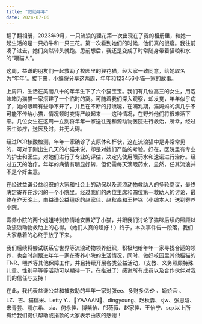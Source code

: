 ```yaml
---
title: "救助年年"
date: 2024-07-06
---
```

翻了翻相册，2023年9月，一只流浪的狸花第一次出现在了我的相册里，和她一起生活的是一只奶牛和一只三花。第一次看到她们的时候，他们真的很瘦。我往前凑了过去，她们突然转头就跑。思前想后，我还是变成了时常随身带着猫粮和水的“喂猫人”。

这周，益谦的朋友们一起救助了校园里的狸花猫，经大家一致同意，给她取名为“年年”。接下来，小编将分享这两周，年年和123456小猫一家的故事。



上周四，生活在美丽八十的年年生下了六个猫宝宝。我们有几位高三的女生，用泡沫箱为猫猫一家搭建了一个临时的窝。可随着我们深入观察，却发觉，年年似乎病了，她的眼睛有些睁不开了，并且在不断的打喷嚏，在哺乳期，猫妈妈的病几乎不可能不传给小猫，情况顿时变得严峻起来——这种情况，在野外他们将很难活下来。几位女生在这周一立刻将年年一家送往宠和源动物医院进行救治，所幸，经过医生诊疗，送医及时，并无大碍。



经过PCR核酸检测，年年一家确诊了支原体和杯状，这在流浪猫中是非常常见的，可对于刚出生几天的小猫来说，却是对她们严酷的考验。好在，医院里有专业的护士和医生，对她们进行了专业的评估，决定先使用眼药水和速诺进行治疗。经过五天的治疗，年年的病情有明显好转，但仍需每天滴眼药水，显然，任其流浪并不是个好主意。

在经过益谦公益组织的大家和社会上的动保以及流浪动物救助人的多轮商议，最终决定寄养在沙河的一个小院里。经过我们的两位主席和四位第一救助人的讨论，最终在昨天晚上，由益谦公益组织的赵家佳、赵秋淼和王梓铭（小编本人）送到寄养小院。



寄养小院的两个姐姐特别热情地安置好了小猫，并跟我们讨论了猫咪后续的照顾以及流浪动物救助上的心得。（她们人真的超好！）终于，本次事件告一段落，我们大家悬着的心终于放了下来。



我们后续将尝试联系它世界等流浪动物领养组织，积极地给年年一家寻找合适的领养，也会时刻跟进年年一家在寄养小院的生活情况，同时，做好校园里其他猫猫的TNR、喂养等其他保障工作，并且持续开展各类公益活动，（支教、义务照顾特殊儿童、性别平等等活动可以期待一下，在推进了）感谢所有成员以及合作伙伴对我们的信任与支持！

在此，我代表益谦公益和被救助的年年一家对张ee、多财多亿💳 、娇娇🐱 、LZ、吉、猫糯米、Letty Y.、🌈YAAAAN🌙、dingyoung、赵秋淼、sjw、张思晗、宋青芸、凯尔希、sia、何永佳、博紫怡、邝薇薇、赵家佳、王怡宁、sqx以上所有给我们提供帮助或捐款的大家表示由衷的感谢！
